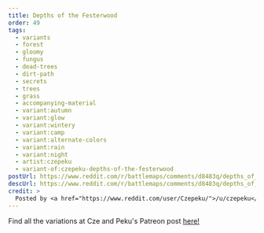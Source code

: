 ```yaml
---
title: Depths of the Festerwood
order: 49
tags:
  - variants
  - forest
  - gloomy
  - fungus
  - dead-trees
  - dirt-path
  - secrets
  - trees
  - grass
  - accompanying-material
  - variant:autumn
  - variant:glow
  - variant:wintery
  - variant:camp
  - variant:alternate-colors
  - variant:rain
  - variant:night
  - artist:czepeku
  - variant-of:czepeku-depths-of-the-festerwood
postUrl: https://www.reddit.com/r/battlemaps/comments/d8483q/depths_of_the_festerwood_45x25/
descUrl: https://www.reddit.com/r/battlemaps/comments/d8483q/depths_of_the_festerwood_45x25/f170quv/
credit: >
  Posted by <a href="https://www.reddit.com/user/Czepeku/">/u/czepeku</a> to <a href="https://www.reddit.com/r/battlemaps/">/r/battlemaps</a> in Sep, 2019. <br/> Please support the artist on <a href="https://www.patreon.com/czepeku/posts">Patreon</a> and <a href="https://marketplace.roll20.net/browse/publisher/327/czepeku">Roll20</a>, as well as follow them on <a href="https://twitter.com/czepeku">Twitter</a>, <a href="https://www.artstation.com/czepeku">ArtStation</a>
---
```

Find all the variations at Cze and Peku's Patreon post <a href="https://www.patreon.com/posts/30003178" title="Depths of the Festerwood by Czepeku on Patreon">here!</a>
